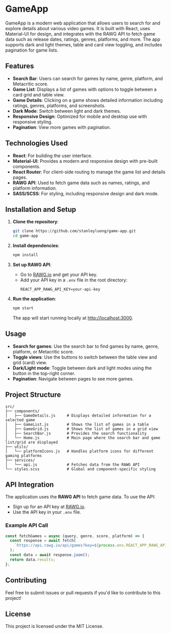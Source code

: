 # GameApp

GameApp is a modern web application that allows users to search for and explore details about various video games. It is built with React, uses Material-UI for design, and integrates with the RAWG API to fetch game data such as release dates, ratings, genres, platforms, and more. The app supports dark and light themes, table and card view toggling, and includes pagination for game lists.

## Features

- **Search Bar**: Users can search for games by name, genre, platform, and Metacritic score.
- **Game List**: Displays a list of games with options to toggle between a card grid and table view.
- **Game Details**: Clicking on a game shows detailed information including ratings, genres, platforms, and screenshots.
- **Dark Mode**: Switch between light and dark themes.
- **Responsive Design**: Optimized for mobile and desktop use with responsive styling.
- **Pagination**: View more games with pagination.

## Technologies Used

- **React**: For building the user interface.
- **Material-UI**: Provides a modern and responsive design with pre-built components.
- **React Router**: For client-side routing to manage the game list and details pages.
- **RAWG API**: Used to fetch game data such as names, ratings, and platform information.
- **SASS/SCSS**: For styling, including responsive design and dark mode.

## Installation and Setup

1. **Clone the repository**:

   ```bash
   git clone https://github.com/stanleyluong/game-app.git
   cd game-app
   ```

2. **Install dependencies**:

   ```bash
   npm install
   ```

3. **Set up RAWG API**:

   - Go to [RAWG.io](https://rawg.io/apidocs) and get your API key.
   - Add your API key in a `.env` file in the root directory:
     ```
     REACT_APP_RAWG_API_KEY=your-api-key
     ```

4. **Run the application**:

   ```bash
   npm start
   ```

   The app will start running locally at [http://localhost:3000](http://localhost:3000).

## Usage

- **Search for games**: Use the search bar to find games by name, genre, platform, or Metacritic score.
- **Toggle views**: Use the buttons to switch between the table view and grid (card) view.
- **Dark/Light mode**: Toggle between dark and light modes using the button in the top-right corner.
- **Pagination**: Navigate between pages to see more games.

## Project Structure

```
src/
├── components/
│   ├── GameDetails.js     # Displays detailed information for a selected game
│   ├── GameList.js        # Shows the list of games in a table
│   ├── GameGrid.js        # Shows the list of games in a grid view
│   ├── SearchBar.js       # Provides the search functionality
│   └── Home.js            # Main page where the search bar and game list/grid are displayed
├── utils/
│   └── platformIcons.js   # Handles platform icons for different gaming platforms
├── services/
│   └── api.js             # Fetches data from the RAWG API
└── styles.scss            # Global and component-specific styling
```

## API Integration

The application uses the **RAWG API** to fetch game data. To use the API:

- Sign up for an API key at [RAWG.io](https://rawg.io/apidocs).
- Use the API key in your `.env` file.

### Example API Call

```js
const fetchGames = async (query, genre, score, platform) => {
  const response = await fetch(
    `https://api.rawg.io/api/games?key=${process.env.REACT_APP_RAWG_API_KEY}&search=${query}&genres=${genre}&platforms=${platform}&metacritic=${score}`,
  );
  const data = await response.json();
  return data.results;
};
```

## Contributing

Feel free to submit issues or pull requests if you'd like to contribute to this project!

## License

This project is licensed under the MIT License.
